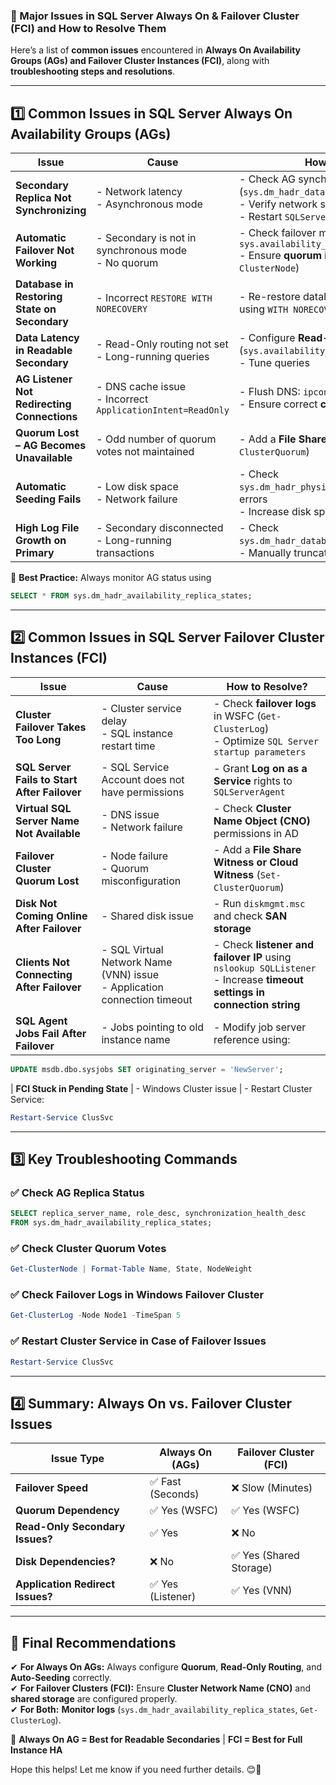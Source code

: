 ### **🔹 Major Issues in SQL Server Always On & Failover Cluster (FCI) and How to Resolve Them**
Here’s a list of **common issues** encountered in **Always On Availability Groups (AGs) and Failover Cluster Instances (FCI)**, along with **troubleshooting steps and resolutions**.

---

## **1️⃣ Common Issues in SQL Server Always On Availability Groups (AGs)**
| **Issue** | **Cause** | **How to Resolve?** |
|-----------|----------|---------------------|
| **Secondary Replica Not Synchronizing** | - Network latency <br> - Asynchronous mode | - Check AG synchronization mode (`sys.dm_hadr_database_replica_states`) <br> - Verify network speed <br> - Restart `SQLServerAgent` |
| **Automatic Failover Not Working** | - Secondary is not in synchronous mode <br> - No quorum | - Check failover mode: `SELECT * FROM sys.availability_replicas` <br> - Ensure **quorum is online** (`Get-ClusterNode`) |
| **Database in Restoring State on Secondary** | - Incorrect `RESTORE WITH NORECOVERY` | - Re-restore database with full backup using `WITH NORECOVERY` |
| **Data Latency in Readable Secondary** | - Read-Only routing not set <br> - Long-running queries | - Configure **Read-Only Routing** (`sys.availability_read_only_routing_lists`) <br> - Tune queries |
| **AG Listener Not Redirecting Connections** | - DNS cache issue <br> - Incorrect `ApplicationIntent=ReadOnly` | - Flush DNS: `ipconfig /flushdns` <br> - Ensure correct **connection string** |
| **Quorum Lost – AG Becomes Unavailable** | - Odd number of quorum votes not maintained | - Add a **File Share Witness** (`Set-ClusterQuorum`) |
| **Automatic Seeding Fails** | - Low disk space <br> - Network failure | - Check `sys.dm_hadr_physical_seeding_stats` for errors <br> - Increase disk space |
| **High Log File Growth on Primary** | - Secondary disconnected <br> - Long-running transactions | - Check `sys.dm_hadr_database_replica_states` for lag <br> - Manually truncate logs |

🔹 **Best Practice:** Always monitor AG status using  
```sql
SELECT * FROM sys.dm_hadr_availability_replica_states;
```

---

## **2️⃣ Common Issues in SQL Server Failover Cluster Instances (FCI)**
| **Issue** | **Cause** | **How to Resolve?** |
|-----------|----------|---------------------|
| **Cluster Failover Takes Too Long** | - Cluster service delay <br> - SQL instance restart time | - Check **failover logs** in WSFC (`Get-ClusterLog`) <br> - Optimize `SQL Server startup parameters` |
| **SQL Server Fails to Start After Failover** | - SQL Service Account does not have permissions | - Grant **Log on as a Service** rights to `SQLServerAgent` |
| **Virtual SQL Server Name Not Available** | - DNS issue <br> - Network failure | - Check **Cluster Name Object (CNO)** permissions in AD |
| **Failover Cluster Quorum Lost** | - Node failure <br> - Quorum misconfiguration | - Add a **File Share Witness or Cloud Witness** (`Set-ClusterQuorum`) |
| **Disk Not Coming Online After Failover** | - Shared disk issue | - Run `diskmgmt.msc` and check **SAN storage** |
| **Clients Not Connecting After Failover** | - SQL Virtual Network Name (VNN) issue <br> - Application connection timeout | - Check **listener and failover IP** using `nslookup SQLListener` <br> - Increase **timeout settings in connection string** |
| **SQL Agent Jobs Fail After Failover** | - Jobs pointing to old instance name | - Modify job server reference using:  
```sql
UPDATE msdb.dbo.sysjobs SET originating_server = 'NewServer';
```
| **FCI Stuck in Pending State** | - Windows Cluster issue | - Restart Cluster Service:  
```powershell
Restart-Service ClusSvc
```

---

## **3️⃣ Key Troubleshooting Commands**
### **✅ Check AG Replica Status**
```sql
SELECT replica_server_name, role_desc, synchronization_health_desc 
FROM sys.dm_hadr_availability_replica_states;
```

### **✅ Check Cluster Quorum Votes**
```powershell
Get-ClusterNode | Format-Table Name, State, NodeWeight
```

### **✅ Check Failover Logs in Windows Failover Cluster**
```powershell
Get-ClusterLog -Node Node1 -TimeSpan 5
```

### **✅ Restart Cluster Service in Case of Failover Issues**
```powershell
Restart-Service ClusSvc
```

---

## **4️⃣ Summary: Always On vs. Failover Cluster Issues**
| Issue Type | **Always On (AGs)** | **Failover Cluster (FCI)** |
|------------|------------------|------------------|
| **Failover Speed** | ✅ Fast (Seconds) | ❌ Slow (Minutes) |
| **Quorum Dependency** | ✅ Yes (WSFC) | ✅ Yes (WSFC) |
| **Read-Only Secondary Issues?** | ✅ Yes | ❌ No |
| **Disk Dependencies?** | ❌ No | ✅ Yes (Shared Storage) |
| **Application Redirect Issues?** | ✅ Yes (Listener) | ✅ Yes (VNN) |

---

## **🚀 Final Recommendations**
✔ **For Always On AGs:** Always configure **Quorum**, **Read-Only Routing**, and **Auto-Seeding** correctly.  
✔ **For Failover Clusters (FCI):** Ensure **Cluster Network Name (CNO)** and **shared storage** are configured properly.  
✔ **For Both:** **Monitor logs** (`sys.dm_hadr_availability_replica_states`, `Get-ClusterLog`).  

🚀 **Always On AG = Best for Readable Secondaries** | **FCI = Best for Full Instance HA**  

Hope this helps! Let me know if you need further details. 😊🚀
